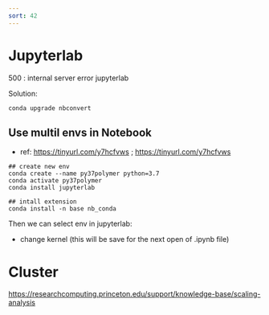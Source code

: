 ```yaml
---
sort: 42
---
```


# Jupyterlab

500 : internal server error jupyterlab

Solution:
```shell
conda upgrade nbconvert 
```

## Use multil envs in Notebook
- ref: https://tinyurl.com/y7hcfvws ;  https://tinyurl.com/y7hcfvws
```
## create new env
conda create --name py37polymer python=3.7
conda activate py37polymer
conda install jupyterlab

## intall extension
conda install -n base nb_conda
```
Then we can select env in jupyterlab:
- change kernel (this will be save for the next open of .ipynb file)


# Cluster

https://researchcomputing.princeton.edu/support/knowledge-base/scaling-analysis

